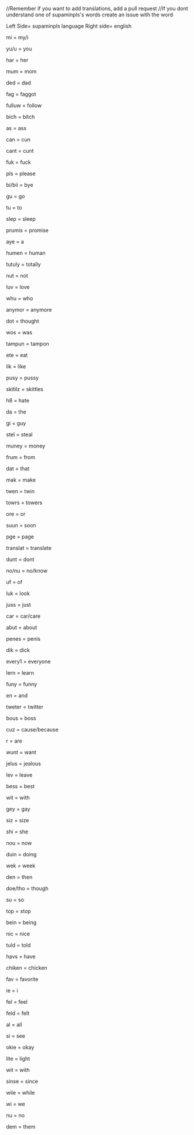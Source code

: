 //Remember if you want to add translations, add a pull request
//If you dont understand one of supaminpls's words create an issue with the word


Left Side= supaminpls language
Right side= english

mi = my/i


yu/u = you


har = her


mum = mom


ded = dad


fag = faggot


fulluw = follow


bich = bitch


as = ass


can = cun


cant = cunt


fuk = fuck


pls = please


bi/bii = bye


gu = go


tu = to


slep = sleep


prumis = promise


aye = a


humen = human


tutuly = totally


nut = not


luv = love


whu = who


anymor = anymore


dot = thought


wos = was


tampun = tampon


ete = eat


lik = like


pusy = pussy


skitilz = skittles


h8 = hate


da = the


gi = guy


stel = steal


muney = money


frum = from


dat = that


mak = make


twen = twin


towrs = towers


ore = or


suun = soon


pge = page


translat = translate


dunt = dont


no/nu = no/know


uf = of


luk = look


juss = just


car = car/care


abut = about


penes = penis


dik = dick


every1 = everyone


lern = learn


funy = funny


en = and


tweter = twitter


bous = boss


cuz = cause/because


r = are


wunt = want


jelus = jealous


lev = leave


bess = best


wit = with


gey = gay


siz = size


shi = she


nou = now


duin = doing


wek = week


den = then


doe/tho = though


su = so


top = stop


bein = being


nic = nice


tuld = told


havs = have


chiken = chicken


fav = favorite


ie = i


fel = feel


feld = felt


al = all


si = see


okie = okay


lite = light


wit = with


sinse = since


wile = while


wi = we


nu = no


dem = them


